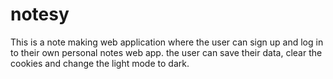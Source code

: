 # notesy
This is a note making web application where the user can sign up and log in to their own personal notes web app. the user can save their data, clear the cookies and change the light mode to dark.
